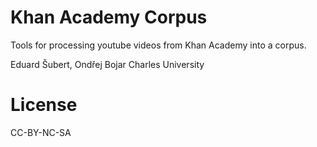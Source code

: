 # Khan Academy Corpus
Tools for processing youtube videos from Khan Academy into a corpus.

Eduard Šubert, Ondřej Bojar
Charles University


# License
CC-BY-NC-SA
